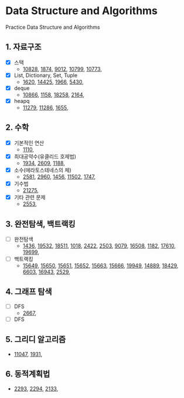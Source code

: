 # Data Structure and Algorithms

Practice Data Structure and Algorithms

## 1. 자료구조
- [x] 스택
    - [10828](./01_Data_Structure/10828.py), [1874](./01_Data_Structure/1874.py), [9012](./01_Data_Structure/9012.py), [10799](./01_Data_Structure/10799.py), [10773](./01_Data_Structure/10773.py), 
- [x] List, Dictionary, Set, Tuple
    - [1620](./01_Data_Structure/1620.py), [14425](./01_Data_Structure/14425.py), [1966](./01_Data_Structure/1966.py), [5430](./01_Data_Structure/5430.py), 
- [x] deque
    - [10866](./01_Data_Structure/10866.py), [1158](./01_Data_Structure/1158.py), [18258](./01_Data_Structure/18258.py), [2164](./01_Data_Structure/2164.py), 
- [x] heapq
    - [11279](./01_Data_Structure/11279.py), [11286](./01_Data_Structure/11286.py), [1655](./01_Data_Structure/1655.py), 

## 2. 수학
- [x] 기본적인 연산
    - [1110](./02_Math/1110.py), 
- [x] 최대공약수(유클리드 호제법)
    - [1934](./02_Math/1934.py), [2609](./02_Math/2609.py), [1188](./02_Math/1188.py), 
- [x] 소수(에라토스테네스의 체)
    - [2581](./02_Math/2581.py), [2960](./02_Math/2960.py), [1456](./02_Math/1456.py), [11502](./03_Brute-forcenBacktracking/11502.py), [1747](./02_Math/1747.py), 
- [x] 기수법
    - [21275](./02_Math/21275.py), 
- [x] 기타 관련 문제
    - [2553](./02_Math/2553.py), 

## 3. 완전탐색, 백트랙킹
- [ ] 완전탐색
    - [1436](./03_Brute-forcenBacktracking/1436.py), [19532](./03_Brute-forcenBacktracking/19532.py), [18511](./03_Brute-forcenBacktracking/18511.py), [1018](./03_Brute-forcenBacktracking/1018.py), [2422](./03_Brute-forcenBacktracking/2422.py), [2503](./03_Brute-forcenBacktracking/2503.py), [9079](./03_Brute-forcenBacktracking/9079.py), [16508](./03_Brute-forcenBacktracking/16508.py), [1182](./03_Brute-forcenBacktracking/1182.py), [17610](./03_Brute-forcenBacktracking/17610.py), [19699](./03_Brute-forcenBacktracking/19699.py), 
- [ ] 백트랙킹
    - [15649](./03_Brute-forcenBacktracking/15649.py), [15650](./03_Brute-forcenBacktracking/15650.py), [15651](./03_Brute-forcenBacktracking/15651.py), [15652](./03_Brute-forcenBacktracking/15652.py), [15663](./03_Brute-forcenBacktracking/15663.py), [15666](./03_Brute-forcenBacktracking/15666.py), [19949](./03_Brute-forcenBacktracking/19949.py), [14889](./03_Brute-forcenBacktracking/14889.py), [18429](./03_Brute-forcenBacktracking/18429.py), [6603](./03_Brute-forcenBacktracking/6603.py), [16943](./03_Brute-forcenBacktracking/16943.py), [2529](./03_Brute-forcenBacktracking/2529.py), 

## 4. 그래프 탐색
- [ ] DFS
    - [2667](./03_Brute-forcenBacktracking/2667.py),    
- [ ] DFS    
    
## 5. 그리디 알고리즘
- [11047](./05_Greedy/11047.py), [1931](./05_Greedy/1931.py), 

## 6. 동적계획법
- [2293](./12_DP/2293.py), [2294](./12_DP/2294.py), [2133](./12_DP/2133.py),    
